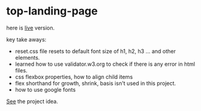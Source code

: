 # top-landing-page

here is [live](https://harunfr.github.io/top-landing-page/) version.

 key take aways:
* reset.css file resets to default font size of h1, h2, h3 ... and other elements.
* learned how to use validator.w3.org to check if there is any error in html files.
* css flexbox properties, how to align child items
* flex shorthand for growth, shrink, basis isn't used in this project.
* how to use google fonts

[See](https://www.theodinproject.com/paths/foundations/courses/foundations/lessons/landing-page) the project idea.
